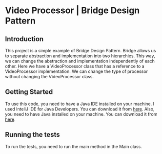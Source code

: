 # Video Processor | Bridge Design Pattern

## Introduction

This project is a simple example of Bridge Design Pattern. Bridge allows us to separate abstraction and implementation into two hierarchies. This way, we can change the abstraction and implementation independently of each other.
Here we have a VideoProcessor class that has a reference to a VideoProcessor implementation. We can change the type of processor without changing the VideoProcessor class.

## Getting Started

To use this code, you need to have a Java IDE installed on your machine. I used InteliJ IDE for Java Developers. You can download it from [here](https://www.jetbrains.com/idea/download/#section=windows).
Also, you need to have Java installed on your machine. You can download it from [here](https://www.java.com/en/download/).

## Running the tests

To run the tests, you need to run the main method in the Main class.
